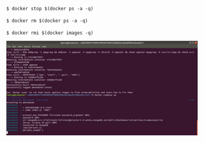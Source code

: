 # 

```

$ docker stop $(docker ps -a -q)

$ docker rm $(docker ps -a -q)

$ docker rmi $(docker images -q)

```

![alt text](https://github.com/jylhakos/DevOpsWithDocker/blob/main/3/3.7/3.7.png?raw=true)